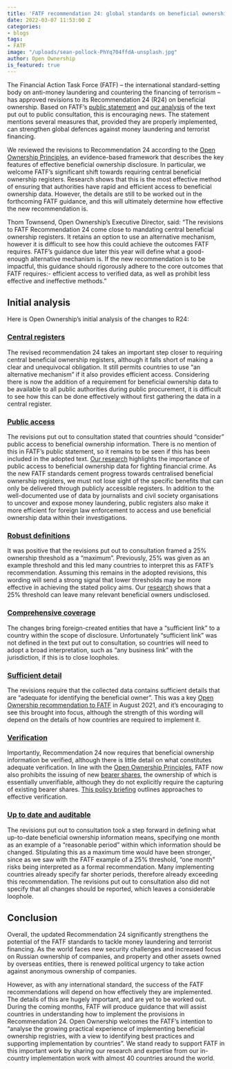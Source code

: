 ```yaml
---
title: 'FATF recommendation 24: global standards on beneficial ownership are rising'
date: 2022-03-07 11:53:00 Z
categories:
- blogs
tags:
- FATF
image: "/uploads/sean-pollock-PhYq704ffdA-unsplash.jpg"
author: Open Ownership
is_featured: true
---
```


The Financial Action Task Force (FATF) – the international standard-setting body on anti-money laundering and countering the financing of terrorism – has approved revisions to its Recommendation 24 (R24) on beneficial ownership. Based on FATF’s [public statement](https://www.fatf-gafi.org/publications/fatfrecommendations/documents/r24-statement-march-2022.html) and [our analysis](/blogs/fatf-proposals-signal-a-modest-but-important-rise-in-global-standards-on-beneficial-ownership/) of the text put out to public consultation, this is encouraging news. The statement mentions several measures that, provided they are properly implemented, can strengthen global defences against money laundering and terrorist financing.

We reviewed the revisions to Recommendation 24 according to the [Open Ownership Principles](/principles/), an evidence-based framework that describes the key features of effective beneficial ownership disclosure. In particular, we welcome FATF’s significant shift towards requiring central beneficial ownership registers. Research shows that this is the most effective method of ensuring that authorities have rapid and efficient access to beneficial ownership data. However, the details are still to be worked out in the forthcoming FATF guidance, and this will ultimately determine how effective the new recommendation is.

Thom Townsend, Open Ownership’s Executive Director, said: “The revisions to FATF Recommendation 24 come close to mandating central beneficial ownership registers. It retains an option to use an alternative mechanism, however it is difficult to see how this could achieve the outcomes FATF requires. FATF’s guidance due later this year will define what a good-enough alternative mechanism is. If the new recommendation is to be impactful, this guidance should rigorously adhere to the core outcomes that FATF requires:- efficient access to verified data, as well as prohibit less effective and ineffective methods.”

## Initial analysis

Here is Open Ownership’s initial analysis of the changes to R24:

### [Central registers](/principles/central-register/)

The revised recommendation 24 takes an important step closer to requiring central beneficial ownership registers, although it falls short of making a clear and unequivocal obligation. It still permits countries to use “an alternative mechanism” if it also provides efficient access. Considering there is now the addition of a requirement for beneficial ownership data to be available to all public authorities during public procurement, it is difficult to see how this can be done effectively without first gathering the data in a central register.

### [Public access](/principles/public-access/)

The revisions put out to consultation stated that countries should “consider” public access to beneficial ownership information. There is no mention of this in FATF’s public statement, so it remains to be seen if this has been included in the adopted text. [Our research](https://www.openownership.org/resources/making-central-beneficial-ownership-registers-public/) highlights the importance of public access to beneficial ownership data for fighting financial crime. As the new FATF standards cement progress towards centralised beneficial ownership registers, we must not lose sight of the specific benefits that can only be delivered through publicly accessible registers. In addition to the well-documented use of data by journalists and civil society organisations to uncover and expose money laundering, public registers also make it more efficient for foreign law enforcement to access and use beneficial ownership data within their investigations.

### [Robust definitions](/principles/robust-definitions/)

It was positive that the revisions put out to consultation framed a 25% ownership threshold as a “maximum”. Previously, 25% was given as an example threshold and this led many countries to interpret this as FATF’s recommendation. Assuming this remains in the adopted revisions, this wording will send a strong signal that lower thresholds may be more effective in achieving the stated policy aims. Our [research](https://www.openownership.org/resources/beneficial-ownership-in-law-definitions-and-thresholds/) shows that a 25% threshold can leave many relevant beneficial owners undisclosed.

### [Comprehensive coverage](/principles/comprehensive-coverage/)

The changes bring foreign-created entities that have a “sufficient link” to a country within the scope of disclosure. Unfortunately “sufficient link” was not defined in the text put out to consultation, so countries will need to adopt a broad interpretation, such as “any business link” with the jurisdiction, if this is to close loopholes.

### [Sufficient detail](/principles/sufficient-detail/)

The revisions require that the collected data contains sufficient details that are “adequate for identifying the beneficial owner”. This was a key [Open Ownership recommendation to FATF](https://www.openownership.org/resources/open-ownership-response-to-fatf-consultation-on-revisions-to-recommendation-24/) in August 2021, and it’s encouraging to see this brought into focus, although the strength of this wording will depend on the details of how countries are required to implement it.

### [Verification](/principles/verification/)

Importantly, Recommendation 24 now requires that beneficial ownership information be verified, although there is little detail on what constitutes adequate verification. In line with the [Open Ownership Principles](https://www.openownership.org/resources/the-open-ownership-principles/), FATF now also prohibits the issuing of new [bearer shares](https://www.fatf-gafi.org/glossary/a-c/), the ownership of which is essentially unverifiable, although they do not explicitly require the capturing of existing bearer shares. [This policy briefing](https://www.openownership.org/resources/verification-of-beneficial-ownership-data/) outlines approaches to effective verification.

### [Up to date and auditable](/principles/up-to-date-auditable/)

The revisions put out to consultation took a step forward in defining what up-to-date beneficial ownership information means, specifying one month as an example of a “reasonable period” within which information should be changed. Stipulating this as a maximum time would have been stronger, since as we saw with the FATF example of a 25% threshold, “one month” risks being interpreted as a formal recommendation. Many implementing countries already specify far shorter periods, therefore already exceeding this recommendation. The revisions put out to consultation also did not specify that all changes should be reported, which leaves a considerable loophole.

## Conclusion

Overall, the updated Recommendation 24 significantly strengthens the potential of the FATF standards to tackle money laundering and terrorist financing. As the world faces new security challenges and increased focus on Russian ownership of companies, and property and other assets owned by overseas entities, there is renewed political urgency to take action against anonymous ownership of companies.

However, as with any international standard, the success of the FATF recommendations will depend on how effectively they are implemented. The details of this are hugely important, and are yet to be worked out. During the coming months, FATF will produce guidance that will assist countries in understanding how to implement the provisions in Recommendation 24. Open Ownership welcomes the FATF’s intention to “analyse the growing practical experience of implementing beneficial ownership registries, with a view to identifying best practices and supporting implementation by countries”. We stand ready to support FATF in this important work by sharing our research and expertise from our in-country implementation work with almost 40 countries around the world.